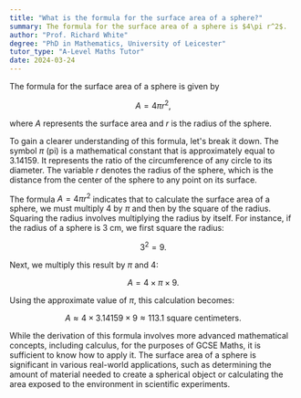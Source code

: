 ```yaml
---
title: "What is the formula for the surface area of a sphere?"
summary: The formula for the surface area of a sphere is $4\pi r^2$.
author: "Prof. Richard White"
degree: "PhD in Mathematics, University of Leicester"
tutor_type: "A-Level Maths Tutor"
date: 2024-03-24
---
```


The formula for the surface area of a sphere is given by 

$$
A = 4\pi r^2,
$$ 

where $A$ represents the surface area and $r$ is the radius of the sphere.

To gain a clearer understanding of this formula, let's break it down. The symbol $\pi$ (pi) is a mathematical constant that is approximately equal to $3.14159$. It represents the ratio of the circumference of any circle to its diameter. The variable $r$ denotes the radius of the sphere, which is the distance from the center of the sphere to any point on its surface.

The formula $A = 4\pi r^2$ indicates that to calculate the surface area of a sphere, we must multiply $4$ by $\pi$ and then by the square of the radius. Squaring the radius involves multiplying the radius by itself. For instance, if the radius of a sphere is $3$ cm, we first square the radius:

$$
3^2 = 9.
$$ 

Next, we multiply this result by $\pi$ and $4$:

$$
A = 4 \times \pi \times 9.
$$ 

Using the approximate value of $\pi$, this calculation becomes:

$$
A \approx 4 \times 3.14159 \times 9 \approx 113.1 \text{ square centimeters}.
$$ 

While the derivation of this formula involves more advanced mathematical concepts, including calculus, for the purposes of GCSE Maths, it is sufficient to know how to apply it. The surface area of a sphere is significant in various real-world applications, such as determining the amount of material needed to create a spherical object or calculating the area exposed to the environment in scientific experiments.
    